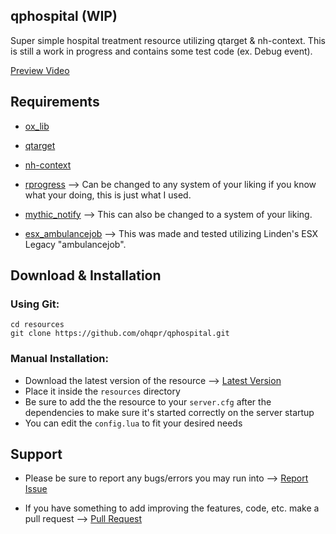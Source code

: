 ## qphospital (WIP)

Super simple hospital treatment resource utilizing qtarget & nh-context. This is still a work in progress and contains some test code (ex. Debug event).

[Preview Video](https://www.youtube.com/watch?v=0P8G-Oqh1WM)

## Requirements

- [ox_lib](https://github.com/overextended/ox_lib)

- [qtarget](https://github.com/overextended/qtarget)

- [nh-context](https://github.com/nighmares/nh-context)

- [rprogress](https://github.com/Mobius1/rprogress) --> Can be changed to any system of your liking if you know what your doing, this is just what I used.

- [mythic_notify](https://github.com/wowpanda/mythic_notify) --> This can also be changed to a system of your liking.

- [esx_ambulancejob](https://github.com/overextended/esx-legacy/tree/main/%5Besx_addons%5D/esx_ambulancejob) --> This was made and tested utilizing Linden's ESX Legacy "ambulancejob".

## Download & Installation


### Using Git:
```
cd resources
git clone https://github.com/ohqpr/qphospital.git
```

### Manual Installation:
- Download the latest version of the resource --> [Latest Version](https://github.com/ohqpr/qphospital)
- Place it inside the `resources` directory
- Be sure to add the the resource to your `server.cfg` after the dependencies to make sure it's started correctly on the server startup
- You can edit the `config.lua` to fit your desired needs

## Support

- Please be sure to report any bugs/errors you may run into --> [Report Issue](https://github.com/ohqpr/qphospital/issues/new)

- If you have something to add improving the features, code, etc. make a pull request --> [Pull Request](https://github.com/ohqpr/qphospital/pulls)
